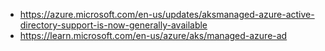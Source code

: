 - https://azure.microsoft.com/en-us/updates/aksmanaged-azure-active-directory-support-is-now-generally-available
- https://learn.microsoft.com/en-us/azure/aks/managed-azure-ad
